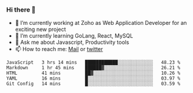 ### Hi there 👋

- 🔭 I’m currently working at Zoho as Web Application Developer for an exciting new project
- 🌱 I’m currently learning GoLang, React, MySQL
- 💬 Ask me about Javascript, Productivity tools 
- 📫 How to reach me: [Mail](mailto:kvaishak007@gmail.com) or [twitter](https://twitter.com/_kvaishak)

<!--START_SECTION:waka-->
```text
JavaScript   3 hrs 14 mins   ████████████░░░░░░░░░░░░░   48.23 % 
Markdown     1 hr 45 mins    ██████▓░░░░░░░░░░░░░░░░░░   26.21 % 
HTML         41 mins         ██▓░░░░░░░░░░░░░░░░░░░░░░   10.26 % 
YAML         16 mins         █░░░░░░░░░░░░░░░░░░░░░░░░   03.97 % 
Git Config   14 mins         █░░░░░░░░░░░░░░░░░░░░░░░░   03.59 % 
```
<!--END_SECTION:waka-->
